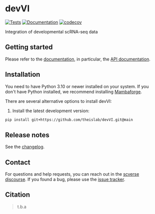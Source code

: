 # devVI

[![Tests][badge-tests]][tests]
[![Documentation][badge-docs]][documentation]
[![codecov](https://codecov.io/gh/theislab/devVI/graph/badge.svg?token=fDsBzRodRK)](https://codecov.io/gh/theislab/devVI)

[badge-tests]: https://img.shields.io/github/actions/workflow/status/theislab/devVI/test.yaml?branch=main
[badge-docs]: https://img.shields.io/readthedocs/devvi

Integration of developmental scRNA-seq data

## Getting started

Please refer to the [documentation][],
in particular, the [API documentation][].

## Installation

You need to have Python 3.10 or newer installed on your system.
If you don't have Python installed, we recommend installing [Mambaforge][].

There are several alternative options to install devVI:

<!--
1) Install the latest release of `devVI` from [PyPI][]:

```bash
pip install devVI
```
-->

1. Install the latest development version:

```bash
pip install git+https://github.com/theislab/devVI.git@main
```

## Release notes

See the [changelog][].

## Contact

For questions and help requests, you can reach out in the [scverse discourse][].
If you found a bug, please use the [issue tracker][].

## Citation

> t.b.a

[mambaforge]: https://github.com/conda-forge/miniforge#mambaforge
[scverse discourse]: https://discourse.scverse.org/
[issue tracker]: https://github.com/theislab/devVI/issues
[tests]: https://github.com/theislab/devVI/actions/workflows/test.yml
[documentation]: https://devVI.readthedocs.io
[changelog]: https://devVI.readthedocs.io/en/latest/changelog.html
[api documentation]: https://devVI.readthedocs.io/en/latest/api.html
[pypi]: https://pypi.org/project/devVI
